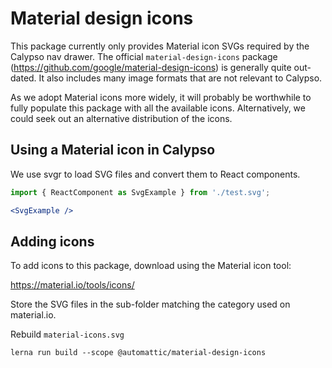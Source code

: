 # Material design icons

This package currently only provides Material icon SVGs required by the Calypso
nav drawer.  The official `material-design-icons` package (https://github.com/google/material-design-icons)
is generally quite out-dated.  It also includes many image formats that are not
relevant to Calypso.

As we adopt Material icons more widely, it will probably be worthwhile to fully
populate this package with all the available icons.  Alternatively, we could seek
out an alternative distribution of the icons.

## Using a Material icon in Calypso

We use svgr to load SVG files and convert them to React components.

```jsx
import { ReactComponent as SvgExample } from './test.svg';

<SvgExample />
```

## Adding icons

To add icons to this package, download using the Material icon tool:

https://material.io/tools/icons/

Store the SVG files in the sub-folder matching the category used on
material.io.

Rebuild `material-icons.svg`

	lerna run build --scope @automattic/material-design-icons
